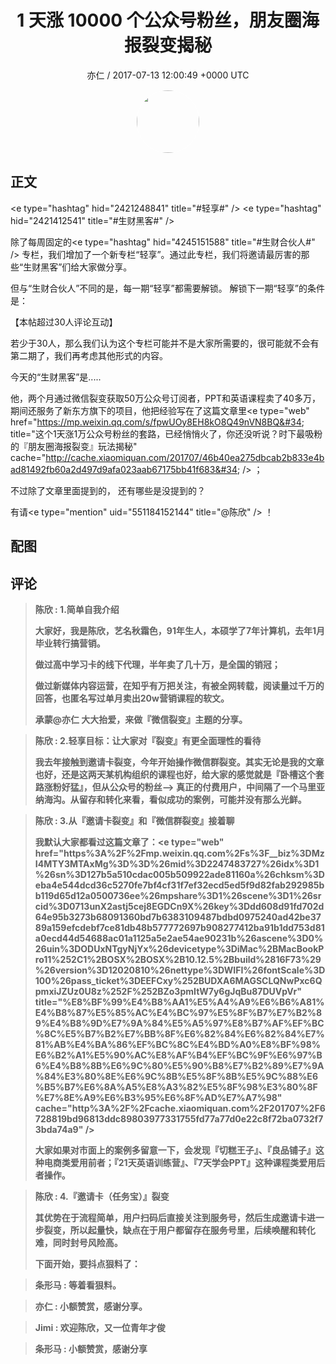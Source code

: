 <h1 align="center">1 天涨 10000 个公众号粉丝，朋友圈海报裂变揭秘</h1>
<p align="center">
    <a>亦仁 / 2017-07-13 12:00:49 &#43;0000 UTC</a>
</p>

<div align="center">
    <img src="https://images.zsxq.com/Fn3NQqCN8nuGF86yZPXSbEsl0mb3?e=1590940799&amp;token=kIxbL07-8jAj8w1n4s9zv64FuZZNEATmlU_Vm6zD:pfbNc8W3hS0oYG_hyXXh_rHMHuc=" width="100" height="100" style="border:1px solid;border-radius:50%; color:#ffffff"/>
</div>

## 正文

<div>
&lt;e type=&#34;hashtag&#34; hid=&#34;2421248841&#34; title=&#34;#轻享#&#34; /&gt;  &lt;e type=&#34;hashtag&#34; hid=&#34;2421412541&#34; title=&#34;#生财黑客#&#34; /&gt;  

除了每周固定的&lt;e type=&#34;hashtag&#34; hid=&#34;4245151588&#34; title=&#34;#生财合伙人#&#34; /&gt;  专栏，我们增加了一个新专栏“轻享”。通过此专栏，我们将邀请最厉害的那些“生财黑客”们给大家做分享。

但与“生财合伙人”不同的是，每一期“轻享”都需要解锁。 解锁下一期“轻享”的条件是：

【本帖超过30人评论互动】

若少于30人，那么我们认为这个专栏可能并不是大家所需要的，很可能就不会有第二期了，我们再考虑其他形式的内容。

今天的“生财黑客”是.....

他，两个月通过微信裂变获取50万公众号订阅者，PPT和英语课程卖了40多万，期间还服务了新东方旗下的项目，他把经验写在了这篇文章里&lt;e type=&#34;web&#34; href=&#34;https://mp.weixin.qq.com/s/fpwUOy8EH8kO8Q49nVN8BQ&#34; title=&#34;这个1天涨1万公众号粉丝的套路，已经悄悄火了，你还没听说？时下最吸粉的『朋友圈海报裂变』玩法揭秘&#34; cache=&#34;http://cache.xiaomiquan.com/201707/46b40ea275dbcab2b833e4bad81492fb60a2d497d9afa023aab67175bb41f683&#34; /&gt; ；

不过除了文章里面提到的， 还有哪些是没提到的？ 

有请&lt;e type=&#34;mention&#34; uid=&#34;551184152144&#34; title=&#34;@陈欣&#34; /&gt;  ！
</div>

## 配图
<div class="image" align="center">

</div>

## 评论

<div align="left">
<div>

<blockquote >
<span> <strong>陈欣 : 1.简单自我介绍 

大家好，我是陈欣，艺名秋霜色，91年生人，本硕学了7年计算机，去年1月毕业转行搞营销。

做过高中学习卡的线下代理，半年卖了几十万，是全国的销冠；

做过新媒体内容运营，在知乎有万把关注，有被全网转载，阅读量过千万的回答，也匿名写过单月卖出20w营销课程的软文。

承蒙@亦仁 大大抬爱，来做『微信裂变』主题的分享。 </strong></span>
</blockquote>

<blockquote >
<span> <strong>陈欣 : 2.轻享目标：让大家对『裂变』有更全面理性的看待

我去年接触到邀请卡裂变，今年开始操作微信群裂变。其实无论是我的文章也好，还是这两天某机构组织的课程也好，给大家的感觉就是『卧槽这个套路涨粉好猛』，但从公众号的粉丝—&gt; 真正的付费用户，中间隔了一个马里亚纳海沟。从留存和转化来看，看似成功的案例，可能并没有那么光鲜。 </strong></span>
</blockquote>

<blockquote >
<span> <strong>陈欣 : 3.从『邀请卡裂变』和『微信群裂变』接着聊

我默认大家都看过这篇文章了：&lt;e type=&#34;web&#34; href=&#34;https%3A%2F%2Fmp.weixin.qq.com%2Fs%3F__biz%3DMzI4MTY3MTAxMg%3D%3D%26mid%3D2247483727%26idx%3D1%26sn%3D127b5a510cdac005b509922ade81160a%26chksm%3Deba4e544dcd36c5270fe7bf4cf31f7ef32ecd5ed5f9d82fab292985bb119d65d12a0500736ee%26mpshare%3D1%26scene%3D1%26srcid%3D0713unX2astj5cej8EGDCn9X%26key%3Ddd608d91fd702d64e95b3273b68091360bd7b6383109487bdbd0975240ad42be3789a159efcdebf7ce81db48b577772697b908277412ba91b1dd753d81a0ecd44d54688ac01a1125a5e2ae54ae90231b%26ascene%3D0%26uin%3DODUxNTgyNjYx%26devicetype%3DiMac%2BMacBookPro11%252C1%2BOSX%2BOSX%2B10.12.5%2Bbuild%2816F73%29%26version%3D12020810%26nettype%3DWIFI%26fontScale%3D100%26pass_ticket%3DEEFCxy%252BUDXA6MAGSCLQNwPxc6QpmxiJZUz0U8z%252F%252BZo3pmItW7y6gJqBu87DUVpVr&#34; title=&#34;%E8%BF%99%E4%B8%AA1%E5%A4%A9%E6%B6%A81%E4%B8%87%E5%85%AC%E4%BC%97%E5%8F%B7%E7%B2%89%E4%B8%9D%E7%9A%84%E5%A5%97%E8%B7%AF%EF%BC%8C%E5%B7%B2%E7%BB%8F%E6%82%84%E6%82%84%E7%81%AB%E4%BA%86%EF%BC%8C%E4%BD%A0%E8%BF%98%E6%B2%A1%E5%90%AC%E8%AF%B4%EF%BC%9F%E6%97%B6%E4%B8%8B%E6%9C%80%E5%90%B8%E7%B2%89%E7%9A%84%E3%80%8E%E6%9C%8B%E5%8F%8B%E5%9C%88%E6%B5%B7%E6%8A%A5%E8%A3%82%E5%8F%98%E3%80%8F%E7%8E%A9%E6%B3%95%E6%8F%AD%E7%A7%98&#34; cache=&#34;http%3A%2F%2Fcache.xiaomiquan.com%2F201707%2F6728819bd96813ddc89803977331755fd77a77d0e22c8f72ba0732f73bda74a9&#34; /&gt;

大家如果对市面上的案例多留意一下，会发现『切糕王子』、『良品铺子』这种电商类爱用前者；『21天英语训练营』、『7天学会PPT』这种课程类爱用后者操作。 </strong></span>
</blockquote>

<blockquote >
<span> <strong>陈欣 : 4.『邀请卡（任务宝）』裂变

其优势在于流程简单，用户扫码后直接关注到服务号，然后生成邀请卡进一步裂变，所以起量快，缺点在于用户都留存在服务号里，后续唤醒和转化难，同时封号风险高。

下面开始，要抖点狠料了： </strong></span>
</blockquote>

<blockquote >
<span> <strong>条形马 : 等着看狠料。 </strong></span>
</blockquote>

<blockquote >
<span> <strong>亦仁 : 小额赞赏，感谢分享。 </strong></span>
</blockquote>

<blockquote >
<span> <strong>Jimi : 欢迎陈欣，又一位青年才俊 </strong></span>
</blockquote>

<blockquote >
<span> <strong>条形马 : 小额赞赏，感谢分享 </strong></span>
</blockquote>

</div>
</div>